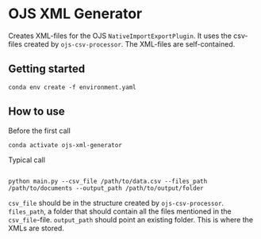 # OJS XML Generator

Creates XML-files for the OJS `NativeImportExportPlugin`.
It uses the csv-files created by `ojs-csv-processor`.
The XML-files are self-contained.

## Getting started

```commandline
conda env create -f environment.yaml
```

## How to use

Before the first call
```commandline
conda activate ojs-xml-generator
```

Typical call
```commandline

python main.py --csv_file /path/to/data.csv --files_path /path/to/documents --output_path /path/to/output/folder 
```
`csv_file` should be in the structure created by `ojs-csv-processor`.
`files_path`, a folder that should contain all the files mentioned in the `csv_file`-file.
`output_path` should point an existing folder.
This is where the XMLs are stored.